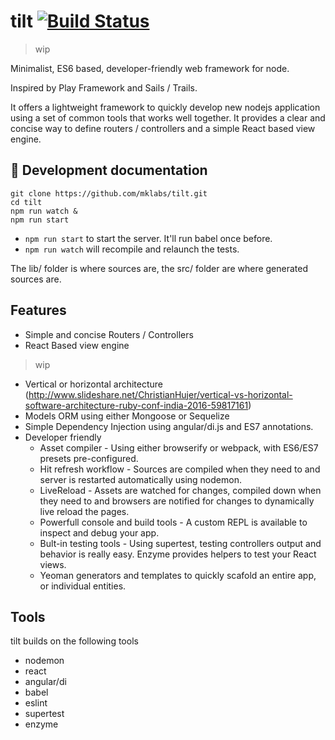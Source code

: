 # tilt [![Build Status](https://secure.travis-ci.org/mklabs/tilt.png)](http://travis-ci.org/mklabs/tilt)

> wip

Minimalist, ES6 based, developer-friendly web framework for node.

Inspired by Play Framework and Sails / Trails.

It offers a lightweight framework to quickly develop new nodejs application
using a set of common tools that works well together. It provides a clear and
concise way to define routers / controllers and a simple React based view
engine.

## 🐰  Development documentation


    git clone https://github.com/mklabs/tilt.git
    cd tilt
    npm run watch &
    npm run start

- `npm run start` to start the server. It'll run babel once before.
- `npm run watch` will recompile and relaunch the tests.

The lib/ folder is where sources are, the src/ folder are where generated sources are.

## Features

- Simple and concise Routers / Controllers
- React Based view engine

> wip

- Vertical or horizontal architecture (http://www.slideshare.net/ChristianHujer/vertical-vs-horizontal-software-architecture-ruby-conf-india-2016-59817161)
- Models ORM using either Mongoose or Sequelize
- Simple Dependency Injection using angular/di.js and ES7 annotations.
- Developer friendly
  - Asset compiler - Using either browserify or webpack, with ES6/ES7 presets pre-configured.
  - Hit refresh workflow - Sources are compiled when they need to and server is restarted automatically using nodemon.
  - LiveReload - Assets are watched for changes, compiled down when they need
    to and browsers are notified for changes to dynamically live reload the
    pages.
  - Powerfull console and build tools - A custom REPL is available to inspect and debug your app.
  - Bult-in testing tools - Using supertest, testing controllers output and
    behavior is really easy. Enzyme provides helpers to test your React views.
  - Yeoman generators and templates to quickly scafold an entire app, or individual entities.


## Tools

tilt builds on the following tools

- nodemon
- react
- angular/di
- babel
- eslint
- supertest
- enzyme
